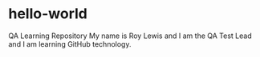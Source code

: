 # hello-world
QA Learning Repository
My name is Roy Lewis and I am the QA Test Lead and I am learning GitHub technology.
